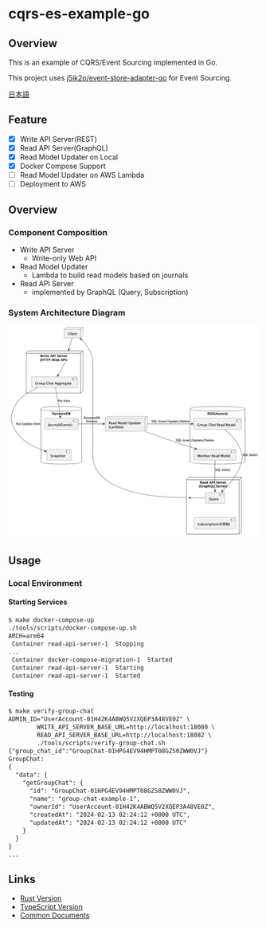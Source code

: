 # cqrs-es-example-go

## Overview

This is an example of CQRS/Event Sourcing implemented in Go.

This project uses [j5ik2o/event-store-adapter-go](https://github.com/j5ik2o/event-store-adapter-go) for Event Sourcing.

[日本語](./README.ja.md)

## Feature

- [x] Write API Server(REST)
- [x] Read API Server(GraphQL)
- [x] Read Model Updater on Local
- [x] Docker Compose Support
- [ ] Read Model Updater on AWS Lambda
- [ ] Deployment to AWS

## Overview

### Component Composition

- Write API Server
  - Write-only Web API
- Read Model Updater
  - Lambda to build read models based on journals
- Read API Server
  - implemented by GraphQL (Query, Subscription)

### System Architecture Diagram

![](docs/images/system-layout.png)

## Usage

### Local Environment

#### Starting Services

```shell
$ make docker-compose-up
./tools/scripts/docker-compose-up.sh
ARCH=arm64
 Container read-api-server-1  Stopping
...
 Container docker-compose-migration-1  Started
 Container read-api-server-1  Starting
 Container read-api-server-1  Started
```

#### Testing

```shell
$ make verify-group-chat
ADMIN_ID="UserAccount-01H42K4ABWQ5V2XQEP3A48VE0Z" \
        WRITE_API_SERVER_BASE_URL=http://localhost:18080 \
        READ_API_SERVER_BASE_URL=http://localhost:18082 \
        ./tools/scripts/verify-group-chat.sh
{"group_chat_id":"GroupChat-01HPG4EV94HMPT08GZS0ZWW0VJ"}
GroupChat:
{
  "data": {
    "getGroupChat": {
      "id": "GroupChat-01HPG4EV94HMPT08GZS0ZWW0VJ",
      "name": "group-chat-example-1",
      "ownerId": "UserAccount-01H42K4ABWQ5V2XQEP3A48VE0Z",
      "createdAt": "2024-02-13 02:24:12 +0000 UTC",
      "updatedAt": "2024-02-13 02:24:12 +0000 UTC"
    }
  }
}
...
```

## Links

- [Rust Version](https://github.com/j5ik2o/cqrs-es-example-rs)
- [TypeScript Version](https://github.com/j5ik2o/cqrs-es-example-js)
- [Common Documents](https://github.com/j5ik2o/cqrs-es-example-docs)
